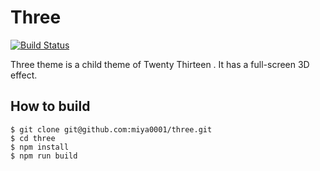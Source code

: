 # Three

[![Build Status](https://travis-ci.org/miya0001/three.svg)](https://travis-ci.org/miya0001/three)

Three theme is a child theme of Twenty Thirteen . It has a full-screen 3D effect.

## How to build

```
$ git clone git@github.com:miya0001/three.git
$ cd three
$ npm install
$ npm run build
```

